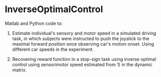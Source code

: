 # InverseOptimalControl
Matlab and Python code to:

1) Estimate individual's sensory and motor speed in a simulated driving task, in which subjects were instructed to push the joystick to the maximal forward position once observing car's motion onset. Using different car speeds in the experiment.

2) Recovering reward function in a stop-sign task using inverse optimal control using sensorimotor speed estimated from 1) in the dynamic matrix.
